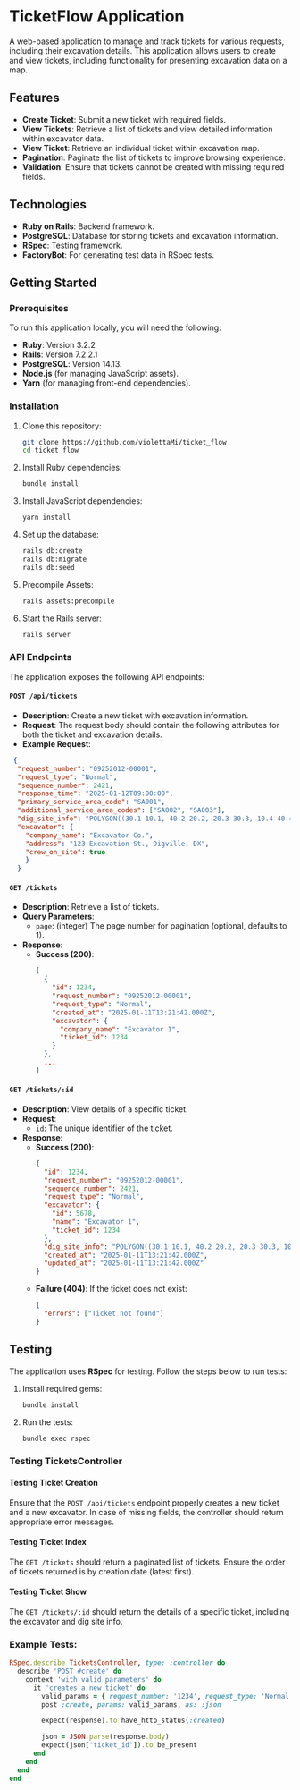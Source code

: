 # TicketFlow Application

A web-based application to manage and track tickets for various requests, including their excavation details. This application allows users to create and view tickets, including functionality for presenting excavation data on a map.

## Features

- **Create Ticket**: Submit a new ticket with required fields.
- **View Tickets**: Retrieve a list of tickets and view detailed information within excavator data.
- **View Ticket**: Retrieve an individual ticket within excavation map.
- **Pagination**: Paginate the list of tickets to improve browsing experience.
- **Validation**: Ensure that tickets cannot be created with missing required fields.

## Technologies

- **Ruby on Rails**: Backend framework.
- **PostgreSQL**: Database for storing tickets and excavation information.
- **RSpec**: Testing framework.
- **FactoryBot**: For generating test data in RSpec tests.

## Getting Started

### Prerequisites

To run this application locally, you will need the following:

- **Ruby**: Version 3.2.2
- **Rails**: Version 7.2.2.1
- **PostgreSQL**: Version 14.13.
- **Node.js** (for managing JavaScript assets).
- **Yarn** (for managing front-end dependencies).

### Installation

1. Clone this repository:
    ```bash
    git clone https://github.com/violettaMi/ticket_flow
    cd ticket_flow
    ```

2. Install Ruby dependencies:
    ```bash
    bundle install
    ```

3. Install JavaScript dependencies:
    ```bash
    yarn install
    ```

4. Set up the database:
    ```bash
    rails db:create
    rails db:migrate
    rails db:seed
    ```

5. Precompile Assets:
    ```bash
    rails assets:precompile
    ```
    
6. Start the Rails server:
    ```bash
    rails server
    ```

### API Endpoints

The application exposes the following API endpoints:

#### `POST /api/tickets`

- **Description**: Create a new ticket with excavation information.
- **Request**: The request body should contain the following attributes for both the ticket and excavation details.
- **Example Request**:
```json
 {
  "request_number": "09252012-00001",
  "request_type": "Normal",
  "sequence_number": 2421,
  "response_time": "2025-01-12T09:00:00",
  "primary_service_area_code": "SA001",
  "additional_service_area_codes": ["SA002", "SA003"],
  "dig_site_info": "POLYGON((30.1 10.1, 40.2 20.2, 20.3 30.3, 10.4 40.4, 30.1 10.1))",
  "excavator": {
    "company_name": "Excavator Co.",
    "address": "123 Excavation St., Digville, DX",
    "crew_on_site": true
    }
  }
```

#### `GET /tickets`

- **Description**: Retrieve a list of tickets.
- **Query Parameters**:
  - `page`: (integer) The page number for pagination (optional, defaults to 1).
- **Response**:
  - **Success (200)**:
    ```json
    [
      {
        "id": 1234,
        "request_number": "09252012-00001",
        "request_type": "Normal",
        "created_at": "2025-01-11T13:21:42.000Z",
        "excavator": {
          "company_name": "Excavator 1",
          "ticket_id": 1234
        }
      },
      ...
    ]
    ```

#### `GET /tickets/:id`

- **Description**: View details of a specific ticket.
- **Request**:
  - `id`: The unique identifier of the ticket.
- **Response**:
  - **Success (200)**:
    ```json
    {
      "id": 1234,
      "request_number": "09252012-00001",
      "sequence_number": 2421,
      "request_type": "Normal",
      "excavator": {
        "id": 5678,
        "name": "Excavator 1",
        "ticket_id": 1234
      },
      "dig_site_info": "POLYGON((30.1 10.1, 40.2 20.2, 20.3 30.3, 10.4 40.4, 30.1 10.1))",
      "created_at": "2025-01-11T13:21:42.000Z",
      "updated_at": "2025-01-11T13:21:42.000Z"
    }
    ```
  - **Failure (404)**: If the ticket does not exist:
    ```json
    {
      "errors": ["Ticket not found"]
    }
    ```

## Testing

The application uses **RSpec** for testing. Follow the steps below to run tests:

1. Install required gems:
    ```bash
    bundle install
    ```

2. Run the tests:
    ```bash
    bundle exec rspec
    ```

### Testing TicketsController

#### Testing Ticket Creation

Ensure that the `POST /api/tickets` endpoint properly creates a new ticket and a new excavator. In case of missing fields, the controller should return appropriate error messages.

#### Testing Ticket Index

The `GET /tickets` should return a paginated list of tickets. Ensure the order of tickets returned is by creation date (latest first).

#### Testing Ticket Show

The `GET /tickets/:id` should return the details of a specific ticket, including the excavator and dig site info.

### Example Tests:

```ruby
RSpec.describe TicketsController, type: :controller do
  describe 'POST #create' do
    context 'with valid parameters' do
      it 'creates a new ticket' do
        valid_params = { request_number: '1234', request_type: 'Normal', dig_site_info: 'POLYGON((...))' }
        post :create, params: valid_params, as: :json

        expect(response).to have_http_status(:created)

        json = JSON.parse(response.body)
        expect(json['ticket_id']).to be_present
      end
    end
  end
end
